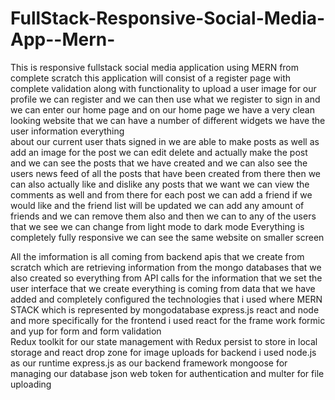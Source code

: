 # FullStack-Responsive-Social-Media-App--Mern-

This is responsive fullstack social media application 
using MERN from complete scratch this application will
consist of a register page with complete validation along
with functionality to upload a user image for our profile 
we can register and we can then use what we register to 
sign in and we can enter our home page and on our home page
we have a very clean looking website that we can have a number
of different widgets we have the user information everything  
about our current user thats signed in we are able to make posts
as well as add an image for the post we can edit delete and actually
make the post and we can see the posts that we have created and 
we can also see the users news feed of all the posts that have been
created from there then we can also actually like and dislike any 
posts that we want we can view the comments as well and from there for
each post we can add a friend if we would like and the friend list will
be updated we can add any amount of friends and we can remove them also 
and then we can to any of the users that we see 
we can change from light mode to dark mode
Everything is completely fully responsive we can see the same website on smaller 
screen

All the imformation is all coming from backend apis that we create from scratch
which are retrieving information from the mongo databases that we also created
so everything from API calls for the information that we set the user interface
that we create everything is coming from data that we have added and completely
configured the technologies that i used where MERN STACK which is represented by 
mongodatabase express.js react and node and more specifically for the frontend
i used react for the frame work formic and yup for form and form validation  
Redux toolkit for our state management with Redux persist to store in local 
storage and react drop zone for image uploads for backend i used node.js
as our runtime express.js as our backend framework mongoose for managing our 
database json web token for authentication and multer for file uploading
